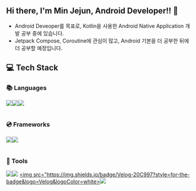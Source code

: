 ## Hi there, I'm Min Jejun, Android Developer!! 👋
- Android Deveoper를 목표로, Kotlin을 사용한 Android Native Application 개발 공부 중에 있습니다.
- Jetpack Compose, Coroutine에 관심이 많고, Android 기본을 더 공부한 뒤에 더 공부할 예정입니다. 

## 💻 Tech Stack
### 📚 Languages
  <img src="https://img.shields.io/badge/android-3DDC84?style=flat-square&logo=android&logoColor=white"><img src="https://img.shields.io/badge/kotlin-7F52FF?style=flat-square&logo=kotlin&logoColor=white"/><img src="https://img.shields.io/badge/java-3776AB?style=flat-square&logo=java&logoColor=white"/>
<br><br>

### 💿 Frameworks
  <img src="https://img.shields.io/badge/android studio-3DDC84?style=for-the-badge&logo=android studio&logoColor=white"><img src="https://img.shields.io/badge/intellij-0071C5?style=for-the-badge&logo=intellij idea&logoColor=white">
<br><br>

### 💬 Tools
<img src="https://img.shields.io/badge/github-181717?style=for-the-badge&logo=github&logoColor=white"><img src="https://img.shields.io/badge/notion-FFFFFF?style=for-the-badge&logo=notion&logoColor=black&link=">
<a href="https://velog.io/@jejun_"><img src="https://img.shields.io/badge/Velog-20C997?style=for-the-badge&logo=Velog&logoColor=white><img src="https://img.shields.io/badge/slack-4A154B?style=for-the-badge&logo=slack&logoColor=white">

